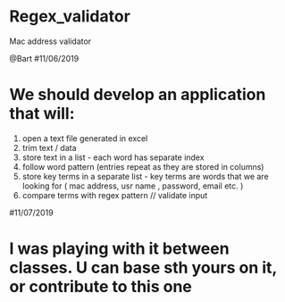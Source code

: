 # Regex_validator
Mac address validator 

@Bart
#11/06/2019
# We should develop an application that will:
1) open a text file generated in excel
2) trim text / data
3) store text in a list - each word has separate index
4) follow word pattern (entries repeat as they are stored in columns)
5) store key terms in a separate list - key terms are words that we are looking for ( mac address, usr name , password, email etc. )
6) compare terms with regex pattern // validate input

#11/07/2019
# I was playing with it between classes. U can base sth yours on it, or contribute to this one
